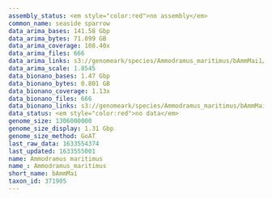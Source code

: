```yaml
---
assembly_status: <em style="color:red">no assembly</em>
common_name: seaside sparrow
data_arima_bases: 141.58 Gbp
data_arima_bytes: 71.099 GB
data_arima_coverage: 108.40x
data_arima_files: 666
data_arima_links: s3://genomeark/species/Ammodramus_maritimus/bAmmMai1/genomic_data/arima/<br>
data_arima_scale: 1.8545
data_bionano_bases: 1.47 Gbp
data_bionano_bytes: 0.801 GB
data_bionano_coverage: 1.13x
data_bionano_files: 666
data_bionano_links: s3://genomeark/species/Ammodramus_maritimus/bAmmMai1/genomic_data/bionano/<br>
data_status: <em style="color:red">no data</em>
genome_size: 1306000000
genome_size_display: 1.31 Gbp
genome_size_method: GoAT
last_raw_data: 1633554374
last_updated: 1633555001
name: Ammodramus maritimus
name_: Ammodramus_maritimus
short_name: bAmmMai
taxon_id: 371905
---
```

